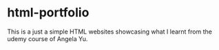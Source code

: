 # html-portfolio
This is a just a simple HTML websites showcasing what I learnt from the udemy course of Angela Yu.
